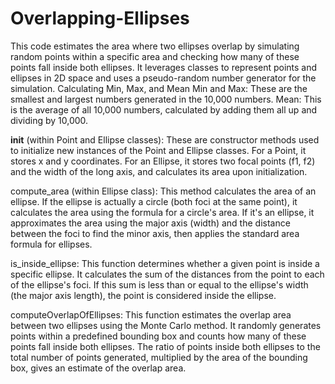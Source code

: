 # Overlapping-Ellipses
This code estimates the area where two ellipses overlap by simulating random points within a specific area and checking how many of these points fall inside both ellipses. It leverages classes to represent points and ellipses in 2D space and uses a pseudo-random number generator for the simulation.
Calculating Min, Max, and Mean
Min and Max: These are the smallest and largest numbers generated in the 10,000 numbers.
Mean: This is the average of all 10,000 numbers, calculated by adding them all up and dividing by 10,000.


__init__ (within Point and Ellipse classes): These are constructor methods used to initialize new instances of the Point and Ellipse classes. For a Point, it stores x and y coordinates. For an Ellipse, it stores two focal points (f1, f2) and the width of the long axis, and calculates its area upon initialization.

compute_area (within Ellipse class): This method calculates the area of an ellipse. If the ellipse is actually a circle (both foci at the same point), it calculates the area using the formula for a circle's area. If it's an ellipse, it approximates the area using the major axis (width) and the distance between the foci to find the minor axis, then applies the standard area formula for ellipses.

is_inside_ellipse: This function determines whether a given point is inside a specific ellipse. It calculates the sum of the distances from the point to each of the ellipse's foci. If this sum is less than or equal to the ellipse's width (the major axis length), the point is considered inside the ellipse.

computeOverlapOfEllipses: This function estimates the overlap area between two ellipses using the Monte Carlo method. It randomly generates points within a predefined bounding box and counts how many of these points fall inside both ellipses. The ratio of points inside both ellipses to the total number of points generated, multiplied by the area of the bounding box, gives an estimate of the overlap area.
